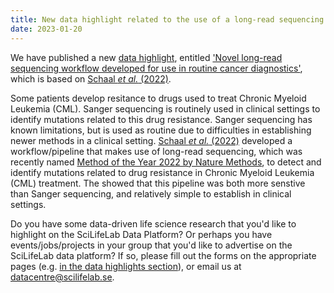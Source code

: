 ```yaml
---
title: New data highlight related to the use of a long-read sequencing method in cancer diagnostics
date: 2023-01-20
---
```


We have published a new [data highlight](/highlights/), entitled ['Novel long-read sequencing workflow developed for use in routine cancer diagnostics'](/highlights/long_read_seq_workflow/), which is based on [Schaal *et al.* (2022)](https://doi.org/10.1177/11769351221110872).

Some patients develop resitance to drugs used to treat Chronic Myeloid Leukemia (CML). 
Sanger sequencing is routinely used in clinical settings to identify mutations related to this drug resistance. Sanger sequencing has known limitations, but is used as routine due to difficulties in establishing newer methods in a clinical setting.
[Schaal *et al.* (2022)](https://doi.org/10.1177/11769351221110872) developed a workflow/pipeline that makes use of long-read sequencing, which was recently named [Method of the Year 2022 by Nature Methods](https://www.nature.com/articles/s41592-022-01759-x), to detect and identify mutations related to drug resistance in Chronic Myeloid Leukemia (CML) treatment. The showed that this pipeline was both more senstive than Sanger sequencing, and relatively simple to establish in clinical settings.

Do you have some data-driven life science research that you'd like to highlight on the SciLifeLab Data Platform? Or perhaps you have events/jobs/projects in your group that you'd like to advertise on the SciLifeLab data platform? If so, please fill out the forms on the appropriate pages (e.g. [in the data highlights section](/highlights/)), or email us at datacentre@scilifelab.se.

